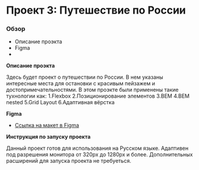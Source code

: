 # Проект 3: Путешествие по России

### Обзор
* Описание проэкта
* Figma
* 

**Описание проэкта**

Здесь будет проект о путешествии по России. В нем указаны интересные места для остановки с красивым пейзажем и достопримечательностями.
В этом проэкте были применены такие тухнологии как:
1.Flexbox
2.Позиционирование элементов
3.BEM
4.BEM nested
5.Grid Layout
6.Адаптивная вёрстка

**Figma**

* [Ссылка на макет в Figma](https://www.figma.com/file/OyRWEjU6wBwRe1hapzQoLx/Sprint-3%3A-Russia-%2F-desktop-%2B-mobile?node-id=28503%3A0)

**Инструкция по запуску проекта**

Данный проект готов для использования на Русском языке. Адаптивен под разрешения монитора от 320px до 1280px и более. Дополнительных расширений для запуска проекта не требуеться.